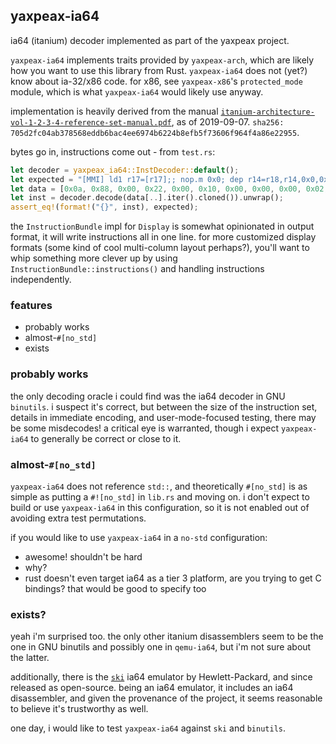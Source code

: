 ## yaxpeax-ia64

ia64 (itanium) decoder implemented as part of the yaxpeax project.

`yaxpeax-ia64` implements traits provided by `yaxpeax-arch`, which are likely how you want to use this library from Rust. `yaxpeax-ia64` does not (yet?) know about ia-32/x86 code. for x86, see `yaxpeax-x86`'s `protected_mode` module, which is what `yaxpeax-ia64` would likely use anyway.

implementation is heavily derived from the manual [`itanium-architecture-vol-1-2-3-4-reference-set-manual.pdf`](https://www.intel.com/content/dam/doc/manual/itanium-architecture-vol-1-2-3-4-reference-set-manual.pdf), as of 2019-09-07. `sha256: 705d2fc04ab378568eddb6bac4ee6974b6224b8efb5f73606f964f4a86e22955`.

bytes go in, instructions come out - from `test.rs`:
```rust
let decoder = yaxpeax_ia64::InstDecoder::default();
let expected = "[MMI] ld1 r17=[r17];; nop.m 0x0; dep r14=r18,r14,0x0,0x8";
let data = [0x0a, 0x88, 0x00, 0x22, 0x00, 0x10, 0x00, 0x00, 0x00, 0x02, 0x00, 0xc0, 0x21, 0x71, 0xdc, 0x4f];
let inst = decoder.decode(data[..].iter().cloned()).unwrap();
assert_eq!(format!("{}", inst), expected);
```

the `InstructionBundle` impl for `Display` is somewhat opinionated in output format, it will write instructions all in one line. for more customized display formats (some kind of cool multi-column layout perhaps?), you'll want to whip something more clever up by using `InstructionBundle::instructions()` and handling instructions independently.

### features

* probably works
* almost-`#[no_std]`
* exists

### probably works
the only decoding oracle i could find was the ia64 decoder in GNU `binutils`. i suspect it's correct, but between the size of the instruction set, details in immediate encoding, and user-mode-focused testing, there may be some misdecodes! a critical eye is warranted, though i expect `yaxpeax-ia64` to generally be correct or close to it.

### almost-`#[no_std]`
`yaxpeax-ia64` does not reference `std::`, and theoretically `#[no_std]` is as simple as putting a `#![no_std]` in `lib.rs` and moving on. i don't expect to build or use `yaxpeax-ia64` in this configuration, so it is not enabled out of avoiding extra test permutations.

if you would like to use `yaxpeax-ia64` in a `no-std` configuration:
* awesome! shouldn't be hard
* why?
* rust doesn't even target ia64 as a tier 3 platform, are you trying to get C bindings? that would be good to specify too

### exists?
yeah i'm surprised too. the only other itanium disassemblers seem to be the one in GNU binutils and possibly one in `qemu-ia64`, but i'm not sure about the latter.

additionally, there is the [`ski`](http://ski.sourceforge.net/) ia64 emulator by Hewlett-Packard, and since released as open-source. being an ia64 emulator, it includes an ia64 disassembler, and given the provenance of the project, it seems reasonable to believe it's trustworthy as well.

one day, i would like to test `yaxpeax-ia64` against `ski` and `binutils`.
